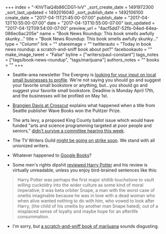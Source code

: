 +++
index = "-KhVTiaQ4b86CDG1-lvV"
_sort_create_date = 1491972300
_sort_last_updated = 1492016040
_sort_publish_date = 1492106100
create_date = "2017-04-11T21:45:00-07:00"
publish_date = "2017-04-13T10:55:00-07:00"
date = "2017-04-13T10:55:00-07:00"
last_updated = "2017-04-12T09:54:00-07:00"
preview_url = "4acf5dd7-52fb-04ed-64ea-086ec6ac205e"
name = "Book News Roundup: This book smells awfully skunky..."
title = "Book News Roundup: This book smells awfully skunky..."
type = "Column"
link = ""
shareimage = ""
twitterauto = "Today in book news roundup: a scratch-and-sniff book about pot?"
facebookauto = ""
make_image_tweet = "False"
byline = ["writers/paul-constant"]
tags_notes = ["tags/book-news-roundup", "tags/marijuana"]
authors_notes = ""
books = ""
+++
* Seattle-area newsletter The Evergrey is [looking for your input on local small businesses to profile](https://theevergrey.com/tell-us-the-seattle-small-business-you-cant-live-without/). We're not saying you should go and suggest your favorite small bookstore or anything, but...you should go and suggest your favorite small bookstore. Deadline is Monday April 17th, and the businesses will be profiled on May 1st.

* [Brangien Davis at Crosscut](http://crosscut.com/2017/04/wave-books-seattle-wins-pulitizer-prize/) explains what happened when a title from Seattle publisher Wave Books won the Pulitzer Prize.

* The arts levy, a proposed King County ballot issue which would have funded "arts and science programming targeted at poor people and seniors," [didn't survive a committee hearing this week](http://www.seattleweekly.com/news/proposed-county-sales-tax-to-fund-arts-dies-in-committee/).

* The TV Writers Guild [might be going on strike soon](https://electricliterature.com/is-the-writers-guild-going-on-strike-fd93ead3b7ff). We stand with all unionized writers.

* Whatever happened to [Google Books](https://backchannel.com/how-google-book-search-got-lost-c2d2cf77121d)?

* Some men's rights dipshit [reviewed Harry Potter](http://www.wehuntedthemammoth.com/2017/04/11/harry-potter-pushes-willing-cuckoldry-as-a-moral-imperative-weirdo-nazoid-pickup-artist-explains/) and his review is virtually unreadable, unless you enjoy bird-brained sentences like this: 

<blockquote>Harry Potter was perhaps the first major shitlib touchstone to vault willing cuckoldry into the wider culture as some kind of moral imperative; it was beta orbiter Snape, a man with the worst case of oneitis imaginable because he was in love with a dead woman who when alive wanted nothing to do with him, who vowed to look after Harry, (the child of his oneitis by another man Snape hated), out of a misplaced sense of loyalty and maybe hope for an afterlife consummation.</blockquote>

* I'm sorry, but [a scratch-and-sniff book of marijuana](http://herald-review.com/entertainment/books-and-literature/scratch-and-sniff-book-on-pot-offers-education-with-a/article_87d9115a-5844-583f-a9f2-d436c95eca2d.html) sounds disgusting.